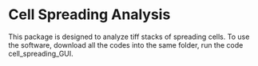 # Cell Spreading Analysis
This package is designed to analyze tiff stacks of spreading cells. To use the software, download all the codes into the same folder, run the code cell_spreading_GUI.
